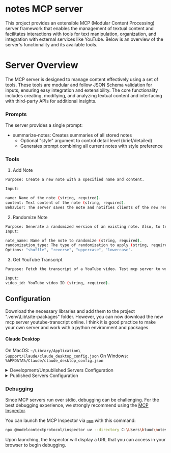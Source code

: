 # notes MCP server
This project provides an extensible MCP (Modular Content Processing) server framework that enables the management of textual content and facilitates interactions with tools for text manipulation, organization, and integration with external services like YouTube. Below is an overview of the server's functionality and its available tools.

# Server Overview
The MCP server is designed to manage content effectively using a set of tools. These tools are modular and follow JSON Schema validation for inputs, ensuring easy integration and extensibility. The core functionality includes creating, modifying, and analyzing textual content and interfacing with third-party APIs for additional insights.

### Prompts

The server provides a single prompt:
- summarize-notes: Creates summaries of all stored notes
  - Optional "style" argument to control detail level (brief/detailed)
  - Generates prompt combining all current notes with style preference

### Tools
1. Add Note
```bash
Purpose: Create a new note with a specified name and content.

Input:

name: Name of the note (string, required).
content: Text content of the note (string, required).
Behavior: The server saves the note and notifies clients of the new resource.
```

2. Randomize Note
```bash
Purpose: Generate a randomized version of an existing note. Also, to test custom server tools. 
Input:

note_name: Name of the note to randomize (string, required).
randomization_type: The type of randomization to apply (string, required).
Options: "shuffle", "reverse", "uppercase", "lowercase".
```

3. Get YouTube Transcript
```bash
Purpose: Fetch the transcript of a YouTube video. Test mcp server to work with python packages/libraries. 

Input:
video_id: YouTube video ID (string, required).
```

## Configuration

Download the necessary libraries and add them to the project ".venv\Lib\site-packages" folder. However, you can now download the new mcp server youtube-transcript online. I think it is good practice to make your own server and work with a python environment and packages. 

#### Claude Desktop

On MacOS: `~/Library/Application\ Support/Claude/claude_desktop_config.json`
On Windows: `%APPDATA%/Claude/claude_desktop_config.json`

<details>
  <summary>Development/Unpublished Servers Configuration</summary>
  ```
  "mcpServers": {
    "notes": {
      "command": "uv",
      "args": [
        "--directory",
        "C:\Users\btuud\notes",
        "run",
        "notes"
      ]
    }
  }
  ```
</details>

<details>
  <summary>Published Servers Configuration</summary>
  ```
  "mcpServers": {
    "notes": {
      "command": "uvx",
      "args": [
        "notes"
      ]
    }
  }
  ```
</details>

### Debugging

Since MCP servers run over stdio, debugging can be challenging. For the best debugging
experience, we strongly recommend using the [MCP Inspector](https://github.com/modelcontextprotocol/inspector).


You can launch the MCP Inspector via [`npm`](https://docs.npmjs.com/downloading-and-installing-node-js-and-npm) with this command:

```bash
npx @modelcontextprotocol/inspector uv --directory C:\Users\btuud\notes run notes
```


Upon launching, the Inspector will display a URL that you can access in your browser to begin debugging.
